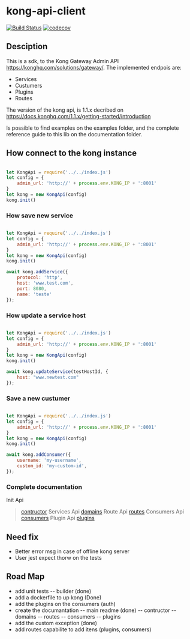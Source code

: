 # kong-api-client

[![Build Status](https://travis-ci.com/vitorecomp/kong-api-client.svg?branch=master)](https://travis-ci.com/vitorecomp/kong-api-client)
[![codecov](https://codecov.io/gh/vitorecomp/kong-api-client/branch/master/graph/badge.svg)](https://codecov.io/gh/vitorecomp/kong-api-client)

## Desciption

This is a sdk, to the Kong Gateway Admin API <https://konghq.com/solutions/gateway/>. The implemented endpois are:

- Services
- Custumers
- Plugins
- Routes

The version of the kong api, is 1.1.x decribed on <https://docs.konghq.com/1.1.x/getting-started/introduction>

Is possible to find examples on the examples folder, and the complete reference guide to this lib on
the documentation folder.

## How connect to the kong instance

```javascript

let KongApi = require('../../index.js')
let config = {
    admin_url: 'http://' + process.env.KONG_IP + ':8001'
}
let kong = new KongApi(config)
kong.init()

```

### How save new service

```javascript

let KongApi = require('../../index.js')
let config = {
    admin_url: 'http://' + process.env.KONG_IP + ':8001'
}
let kong = new KongApi(config)
kong.init()

await kong.addService({
    protocol: 'http',
    host: 'www.test.com',
    port: 8080,
    name: 'teste'
});

```

### How update a service host

```javascript

let KongApi = require('../../index.js')
let config = {
    admin_url: 'http://' + process.env.KONG_IP + ':8001'
}
let kong = new KongApi(config)
kong.init()

await kong.updateService(testHostId, {
    host: "www.newtest.com"
});

```

### Save a new custumer

```javascript

let KongApi = require('../../index.js')
let config = {
    admin_url: 'http://' + process.env.KONG_IP + ':8001'
}
let kong = new KongApi(config)
kong.init()

await kong.addConsumer({
    username: 'my-username',
    custom_id: 'my-custom-id',
});

```

### Complete documentation

Init Api
> [contructor](./documentation/init.md)
Services Api
> [domains](./documentation/services.md)
Route Api
> [routes](./documentation/routes.md)
Consumers Api
> [consumers](./documentation/consumers.md)
Plugin Api
> [plugins](./documentation/plugins.md)

## Need fix

- Better error msg in case of offline kong server
- User jest expect thorw on the tests

## Road Map

- add unit tests
    -- builder (done)
- add a dockerfile to up kong (Done)
- add the plugins on the consumers (auth)
- create the documantation
    -- main readme (done)
    -- contructor
    -- domains
    -- routes
    -- consumers
    -- plugins
- add the custom exception (done)
- add routes capabilite to add itens (plugins, consumers)
